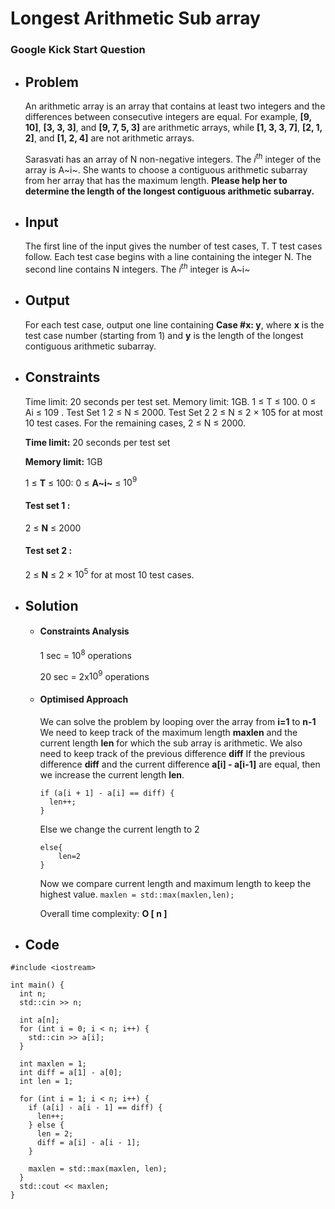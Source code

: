 
# Longest Arithmetic Sub array
### Google Kick Start Question

- ## Problem
	An arithmetic array is an array that contains at least two integers and the differences between consecutive 			integers are equal. For example, **[9, 10]**, **[3, 3, 3]**,	and **[9, 7, 5, 3]** are arithmetic arrays, while **[1, 3, 3, 7]**, **[2, 1, 2]**, 	and **[1, 2, 4]** are	not arithmetic arrays.
	
	Sarasvati has an array of N non-negative integers. The $i^{th}$ integer of the array is A~i~. She wants to choose a contiguous arithmetic subarray from her array that has the maximum length. 
**Please help her to determine the length of the longest contiguous arithmetic subarray.**

- ## Input
	The first line of the input gives the number of test cases, T. T test cases follow. Each test case begins with a line containing the integer N. The second line contains N integers. The $i^{th}$ integer is A~i~

- ## Output
	For each test case, output one line containing **Case #x: y**, where **x** is the test case number (starting from 1) and **y** is the length of the longest contiguous arithmetic subarray.
	
- ## Constraints

	Time limit: 20 seconds per test set.
Memory limit: 1GB.
1 ≤ T ≤ 100.
0 ≤ Ai ≤ 109
.
Test Set 1
2 ≤ N ≤ 2000.
Test Set 2
2 ≤ N ≤ 2 × 105 for at most 10 test cases.
For the remaining cases, 2 ≤ N ≤ 2000.

	**Time limit:** 20 seconds per test set

	**Memory limit:** 1GB

	1 ≤ **T** ≤ 100:
	0 ≤ **A~i~** ≤ $10^{9}$
	
	#### Test set 1 :
	2 ≤ **N** ≤ 2000

	#### Test set 2 :
	2 ≤ **N** ≤ 2 × $10^{5}$ for at most 10 test cases.

- ## Solution

	- #### Constraints Analysis
		1 sec = $10^{8}$ operations
		
		20 sec = 2x$10^{9}$ operations

	-	#### Optimised Approach

		We can solve the problem by looping over the array from **i=1** to **n-1**
		We need to keep track of the maximum length **maxlen** and the current length **len** for which the sub array is arithmetic.
		We also need to keep track of the previous difference **diff**
		If the previous difference **diff** and the current difference **a[i] - a[i-1]** are equal, then we increase the current length **len**.
		```
		if (a[i + 1] - a[i] == diff) {
	      len++;
	    } 
		```
		Else we change the current length to 2 
		```
		else{
			len=2
		}
		```
		Now we compare current length and maximum length to keep the highest value.
		``maxlen = std::max(maxlen,len);``

		Overall time complexity: **O [ n ]**

-	## Code
```
#include <iostream>

int main() {
  int n;
  std::cin >> n;

  int a[n];
  for (int i = 0; i < n; i++) {
    std::cin >> a[i];
  }

  int maxlen = 1;
  int diff = a[1] - a[0];
  int len = 1;

  for (int i = 1; i < n; i++) {
    if (a[i] - a[i - 1] == diff) {
      len++;
    } else {
      len = 2;
      diff = a[i] - a[i - 1];
    }

    maxlen = std::max(maxlen, len);
  }
  std::cout << maxlen;
}
```
